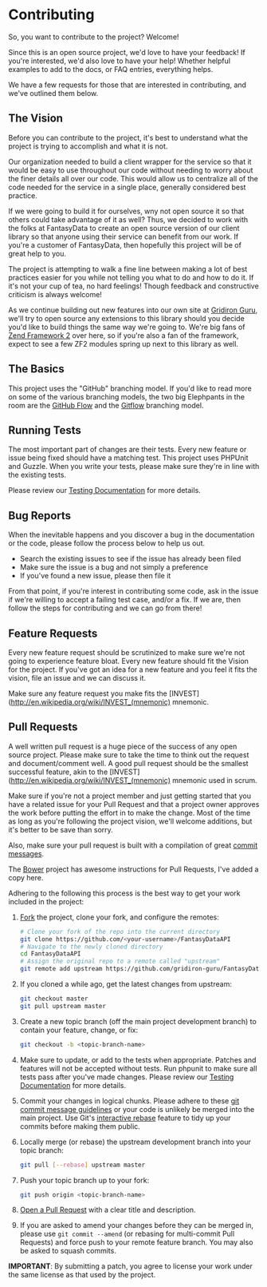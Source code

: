 # Contributing
So, you want to contribute to the project? Welcome!

Since this is an open source project, we'd love to have your feedback! If you're
interested, we'd also love to have your help! Whether helpful examples to add to the docs,
or FAQ entries, everything helps.

We have a few requests for those that are interested in contributing, and we've outlined
them below.

## The Vision
Before you can contribute to the project, it's best to understand what the project
is trying to accomplish and what it is not.

Our organization needed to build a client wrapper for the service so that it would be
easy to use throughout our code without needing to worry about the finer details all
over our code. This would allow us to centralize all of the code needed for the service
in a single place, generally considered best practice.

If we were going to build it for ourselves, wny not open source it so that others
could take advantage of it as well? Thus, we decided to work with the folks at FantasyData
to create an open source version of our client library so that anyone using their service
can benefit from our work. If you're a customer of FantasyData, then hopefully this project
will be of great help to you.

The project is attempting to walk a fine line between making a lot of best practices
easier for you while not telling you what to do and how to do it. If it's not your
cup of tea, no hard feelings! Though feedback and constructive criticism is always
welcome!

As we continue building out new features into our own site at
[Gridiron Guru](http://www.gridiron-guru.com), we'll try to open source any extensions
to this library should you decide you'd like to build things the same way we're going
to. We're big fans of [Zend Framework 2](http://framework.zend.com) over here, so if
you're also a fan of the framework, expect to see a few ZF2 modules spring up next
to this library as well.

## The Basics
This project uses the "GitHub" branching model. If you'd like to read more on
some of the various branching models, the two big Elephpants in the room are
the [GitHub Flow](http://scottchacon.com/2011/08/31/github-flow.html) and the
[Gitflow](http://nvie.com/posts/a-successful-git-branching-model/) branching model.

## Running Tests
The most important part of changes are their tests. Every new feature or issue
being fixed should have a matching test. This project uses PHPUnit and Guzzle.
When you write your tests, please make sure they're in line with the existing
tests.

Please review our [Testing Documentation](TESTING.md) for more details.

## <a name="bug-reports"></a>Bug Reports
When the inevitable happens and you discover a bug in the documentation or the
code, please follow the process below to help us out.

* Search the existing issues to see if the issue has already been filed
* Make sure the issue is a bug and not simply a preference
* If you've found a new issue, please then file it

From that point, if you're interest in contributing some code, ask in the issue
if we're willing to accept a failing test case, and/or a fix. If we are, then
follow the steps for contributing and we can go from there!

## <a name="feature-requests"></a>Feature Requests
Every new feature request should be scrutinized to make sure we're not going to
experience feature bloat. Every new feature should fit the Vision for the project.
If you've got an idea for a new feature and you feel it fits the vision, file
an issue and we can discuss it.

Make sure any feature request you make fits the
[INVEST](http://en.wikipedia.org/wiki/INVEST_(mnemonic) mnemonic.

## <a name="pull-requests"></a>Pull Requests
A well written pull request is a huge piece of the success of any open source project.
Please make sure to take the time to think out the request and document/comment well.
A good pull request should be the smallest successful feature, akin to the
[INVEST](http://en.wikipedia.org/wiki/INVEST_(mnemonic) mnemonic used in scrum.

Make sure if you're not a project member and just getting started that you have a
related issue for your Pull Request and that a project owner approves the work
before putting the effort in to make the change. Most of the time as long as you're
following the project vision, we'll welcome additions, but it's better to be save
than sorry.

Also, make sure your pull request is built with a compilation of great
[commit messages](http://tbaggery.com/2008/04/19/a-note-about-git-commit-messages.html).

The [Bower](https://github.com/bower/bower/blob/master/CONTRIBUTING.md) project has
awesome instructions for Pull Requests, I've added a copy here.

Adhering to the following this process is the best way to get your work
included in the project:

1. [Fork](http://help.github.com/fork-a-repo/) the project, clone your fork,
   and configure the remotes:

   ```bash
   # Clone your fork of the repo into the current directory
   git clone https://github.com/<your-username>/FantasyDataAPI
   # Navigate to the newly cloned directory
   cd FantasyDataAPI
   # Assign the original repo to a remote called "upstream"
   git remote add upstream https://github.com/gridiron-guru/FantasyDataAPI
   ```

2. If you cloned a while ago, get the latest changes from upstream:

   ```bash
   git checkout master
   git pull upstream master
   ```

3. Create a new topic branch (off the main project development branch) to
   contain your feature, change, or fix:

   ```bash
   git checkout -b <topic-branch-name>
   ```

4. Make sure to update, or add to the tests when appropriate. Patches and
   features will not be accepted without tests. Run phpunit to make sure
   all tests pass after you've made changes. Please review our
   [Testing Documentation](TESTING.md) for more details.

5. Commit your changes in logical chunks. Please adhere to these [git commit
   message guidelines](http://tbaggery.com/2008/04/19/a-note-about-git-commit-messages.html)
   or your code is unlikely be merged into the main project. Use Git's
   [interactive rebase](https://help.github.com/articles/interactive-rebase)
   feature to tidy up your commits before making them public.

6. Locally merge (or rebase) the upstream development branch into your topic branch:

   ```bash
   git pull [--rebase] upstream master
   ```

7. Push your topic branch up to your fork:

   ```bash
   git push origin <topic-branch-name>
   ```

8. [Open a Pull Request](https://help.github.com/articles/using-pull-requests/)
    with a clear title and description.

9. If you are asked to amend your changes before they can be merged in, please
   use `git commit --amend` (or rebasing for multi-commit Pull Requests) and
   force push to your remote feature branch. You may also be asked to squash
   commits.

**IMPORTANT**: By submitting a patch, you agree to license your work under the
same license as that used by the project.
